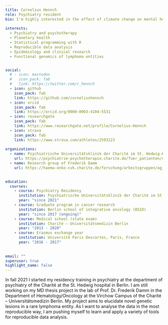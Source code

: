 ```yaml
---
title: Cornelius Hennch
role: Psychiatry resident
bio: I'm highly interested in the effect of climate change on mental health and reproducible data analysis.
  
interests:
  - Psychiatry and psychotherapy
  - Planetary health
  - Statistical programming with R
  - Reproducible data analysis
  - Epidemiology and clinical research
  - Functional genomics of lymphoma entities


social:
  # - icon: mastodon
  #   icon_pack: fab
  #   link: https://twitter.com/c_hennch
  - icon: github
    icon_pack: fab
    link: https://github.com/corneliushennch
  - icon: orcid
    icon_pack: fab
    link: https://orcid.org/0000-0003-4104-5531
  - icon: researchgate
    icon_pack: fab
    link: https://www.researchgate.net/profile/Cornelius-Hennch
  - icon: strava
    icon_pack: fab
    link: https://www.strava.com/athletes/2593223
 
organizations:
  - name: Psychiatrische Universitätsklinik der Charité im St. Hedwig-Krankenhaus
    url: https://psychiatrie-psychotherapie.charite.de/fuer_patienten/charite_im_shk/
  - name: Research group of Frederik Damm
    url: https://haema-onko-cvk.charite.de/forschung/arbeitsgruppen/ag_damm/

    
education:
  courses:
    - course: Psychiatry Residency
      institution: Psychiatrische Universitätsklinik der Charité im St. Hedwig-Krankenhaus
      year: "since 2021"
    - course: Graduate program in cancer research
      institution: Berlin school of integrative oncology (BSIO)
      year: "since 2017 (ongoing)"
    - course: Medical school (state exam)
      institution: Charité – Universitätsmedizin Berlin
      year: "2013 - 2020"
    - course: Erasmus exchange year
      institution: Université Paris Descartes, Paris, France
      year: "2016 - 2017"
    
    
email: ""
superuser: true
highlight_name: false
---
```

In fall 2021 I started my residency training in psychiatry at the department of psychiatry of the Charité at the St. Hedwig hospital in Berlin. I am still working on my MD thesis project in the lab of Prof. Dr. Frederik Damm in the Department of Hematology/Oncology at the Virchow Campus of the Charité – Universitätsmedizin Berlin. My project aims to elucidate novel genetic lesions in a rare lymphoma entity. As I want to analyse the data in the most reproducible way, I am pushing myself to learn and apply a variety of tools for reproducible data analysis.
